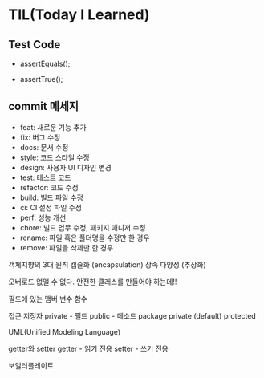 
# TIL(Today I Learned)

## Test Code
 - assertEquals();

 - assertTrue();

## commit 메세지
 - feat: 새로운 기능 추가
 - fix: 버그 수정
 - docs: 문서 수정
 - style: 코드 스타일 수정
 - design: 사용자 UI 디자인 변경
 - test: 테스트 코드
 - refactor: 코드 수정
 - build: 빌드 파일 수정
 - ci: CI 설정 파일 수정
 - perf: 성능 개선
 - chore: 빌드 업무 수정, 패키지 매니저 수정
 - rename: 파일 혹은 풀더명을 수정만 한 경우
 - remove: 파일을 삭제만 한 경우


객체지향의 3대 원칙
캡슐화 (encapsulation)
상속
다양성
(추상화)

오버로드
없앨 수 없다.
안전한 클래스를 만들어야 하는데!!

필드에 있는 맴버 변수 함수

접근 지정자
private - 필드
public - 메소드
package private (default)
protected

UML(Unified Modeling Language)

getter와 setter
getter - 읽기 전용
setter - 쓰기 전용

보일러플레이트

